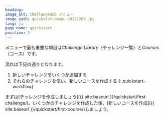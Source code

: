 ```yaml
---
heading:
image_alt: ChallengeHub メニュー
image_path: quickstart/menu-20191205.jpg
lang: ja
page_name: quickstart
position: 2
---
```


メニューで最も重要な項目は*Challenge Library*（チャレンジ一覧）と*Courses*（コース）です。

流れは下記の通りとなります。

1. 新しいチャレンジをいくつか追加する
2. それらのチャレンジを使い、新しいコースを作成する
{:.quickstart-workflow}

まずは[チャレンジを作成しましょう]({{ site.baseurl }}/quickstart/first-challenge/)。いくつかのチャレンジを作成した後、[新しいコースを作成]({{ site.baseurl }}/quickstart/first-course/)しましょう。
